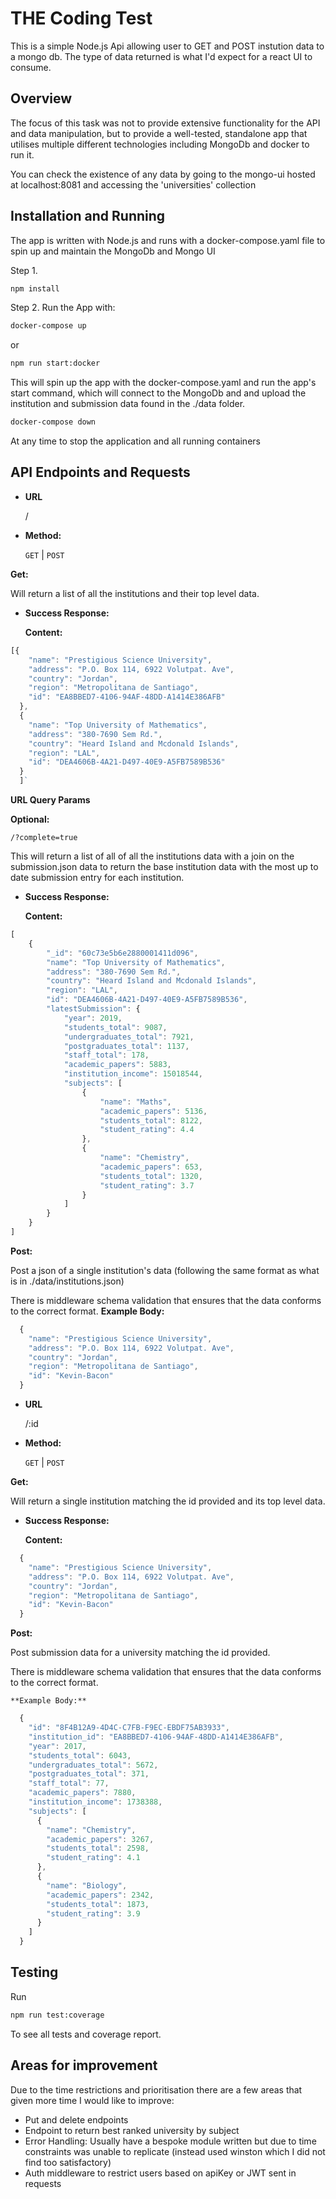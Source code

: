 # THE Coding Test

This is a simple Node.js Api allowing user to GET and POST instution data to a mongo db. The type of data returned is what I'd expect for a react UI to consume.

## Overview

The focus of this task was not to provide extensive functionality for the API and data manipulation, but to provide a well-tested, standalone app that utilises multiple different technologies including MongoDb and docker to run it. 

You can check the existence of any data by going to the mongo-ui hosted at localhost:8081 and accessing the 'universities' collection

## Installation and Running

The app is written with Node.js and runs with a docker-compose.yaml file to spin up and maintain the MongoDb and Mongo UI

Step 1.

```bash
npm install
```

Step 2. Run the App with:

```bash
docker-compose up
```
or

```bash
npm run start:docker
```

This will spin up the app with the docker-compose.yaml and run the app's start command, which will connect to the MongoDb and and upload the institution and submission data found in the ./data folder.

```bash
docker-compose down
```

At any time to stop the application and all running containers


## API Endpoints and Requests
* **URL**

  /

* **Method:**
 

  `GET` | `POST`

**Get:**

Will return a list of all the institutions and their top level data.

* **Success Response:**
  
    **Content:** 
```javascript
[{
    "name": "Prestigious Science University",
    "address": "P.O. Box 114, 6922 Volutpat. Ave",
    "country": "Jordan",
    "region": "Metropolitana de Santiago",
    "id": "EA8BBED7-4106-94AF-48DD-A1414E386AFB"
  },
  {
    "name": "Top University of Mathematics",
    "address": "380-7690 Sem Rd.",
    "country": "Heard Island and Mcdonald Islands",
    "region": "LAL",
    "id": "DEA4606B-4A21-D497-40E9-A5FB7589B536"
  }
  ]`
```

**URL Query Params**


   **Optional:**
 
   `/?complete=true`

   This will return a list of all of all the institutions data with a join on the submission.json data to return the base institution data with the most up to date submission entry for each institution.

* **Success Response:**
  
    **Content:** 
```javascript
[
    {
        "_id": "60c73e5b6e2880001411d096",
        "name": "Top University of Mathematics",
        "address": "380-7690 Sem Rd.",
        "country": "Heard Island and Mcdonald Islands",
        "region": "LAL",
        "id": "DEA4606B-4A21-D497-40E9-A5FB7589B536",
        "latestSubmission": {
            "year": 2019,
            "students_total": 9087,
            "undergraduates_total": 7921,
            "postgraduates_total": 1137,
            "staff_total": 178,
            "academic_papers": 5883,
            "institution_income": 15018544,
            "subjects": [
                {
                    "name": "Maths",
                    "academic_papers": 5136,
                    "students_total": 8122,
                    "student_rating": 4.4
                },
                {
                    "name": "Chemistry",
                    "academic_papers": 653,
                    "students_total": 1320,
                    "student_rating": 3.7
                }
            ]
        }
    }
]
```

**Post:**

Post a json of a single institution's data (following the same format as what is in ./data/institutions.json)

There is middleware schema validation that ensures that the data conforms to the correct format.
    **Example Body:** 


```javascript
  {
    "name": "Prestigious Science University",
    "address": "P.O. Box 114, 6922 Volutpat. Ave",
    "country": "Jordan",
    "region": "Metropolitana de Santiago",
    "id": "Kevin-Bacon"
  }
```

* **URL**

  /:id

* **Method:**
 

  `GET` | `POST`

**Get:**

Will return a single institution matching the id provided and its top level data.

* **Success Response:**
  
    **Content:** 

```javascript
  {
    "name": "Prestigious Science University",
    "address": "P.O. Box 114, 6922 Volutpat. Ave",
    "country": "Jordan",
    "region": "Metropolitana de Santiago",
    "id": "Kevin-Bacon"
  }
```

**Post:**

Post submission data for a university matching the id provided. 

There is middleware schema validation that ensures that the data conforms to the correct format. 

    **Example Body:** 


```javascript
  {
    "id": "8F4B12A9-4D4C-C7FB-F9EC-EBDF75AB3933",
    "institution_id": "EA8BBED7-4106-94AF-48DD-A1414E386AFB",
    "year": 2017,
    "students_total": 6043,
    "undergraduates_total": 5672,
    "postgraduates_total": 371,
    "staff_total": 77,
    "academic_papers": 7880,
    "institution_income": 1738388,
    "subjects": [
      {
        "name": "Chemistry",
        "academic_papers": 3267,
        "students_total": 2598,
        "student_rating": 4.1
      },
      {
        "name": "Biology",
        "academic_papers": 2342,
        "students_total": 1873,
        "student_rating": 3.9
      }
    ]
  }
```
 


## Testing

Run
```bash
npm run test:coverage
```
To see all tests and coverage report.

## Areas for improvement
Due to the time restrictions and prioritisation there are a few areas that given more time I would like to improve:
- Put and delete endpoints
- Endpoint to return best ranked university by subject
- Error Handling: Usually have a bespoke module written but due to time constraints was unable to replicate (instead used winston which I did not find too satisfactory)
- Auth middleware to restrict users based on apiKey or JWT sent in requests  